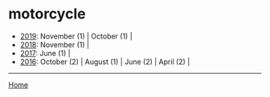 # motorcycle

  * [2019](./motorcycle-2019.md): 
      November (1) | 
      October (1) | 
  * [2018](./motorcycle-2018.md): 
      November (1) | 
  * [2017](./motorcycle-2017.md): 
      June (1) | 
  * [2016](./motorcycle-2016.md): 
      October (2) | 
      August (1) | 
      June (2) | 
      April (2) | 

----

[Home](../)
